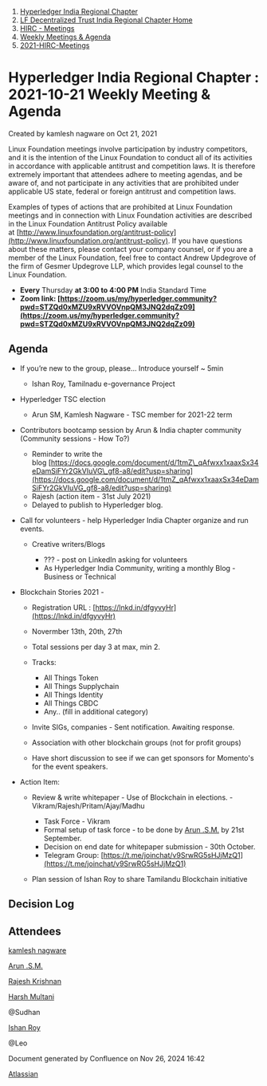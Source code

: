 1. [Hyperledger India Regional Chapter](index.html)
2. [LF Decentralized Trust India Regional Chapter Home](LF-Decentralized-Trust-India-Regional-Chapter-Home_19169282.html)
3. [HIRC - Meetings](HIRC---Meetings_19169350.html)
4. [Weekly Meetings &amp; Agenda](19169352.html)
5. [2021-HIRC-Meetings](2021-HIRC-Meetings_19169457.html)

# Hyperledger India Regional Chapter : 2021-10-21 Weekly Meeting &amp; Agenda

Created by kamlesh nagware on Oct 21, 2021

Linux Foundation meetings involve participation by industry competitors, and it is the intention of the Linux Foundation to conduct all of its activities in accordance with applicable antitrust and competition laws. It is therefore extremely important that attendees adhere to meeting agendas, and be aware of, and not participate in any activities that are prohibited under applicable US state, federal or foreign antitrust and competition laws.

Examples of types of actions that are prohibited at Linux Foundation meetings and in connection with Linux Foundation activities are described in the Linux Foundation Antitrust Policy available at [http://www.linuxfoundation.org/antitrust-policy](http://www.linuxfoundation.org/antitrust-policy). If you have questions about these matters, please contact your company counsel, or if you are a member of the Linux Foundation, feel free to contact Andrew Updegrove of the firm of Gesmer Updegrove LLP, which provides legal counsel to the Linux Foundation.

- **Every** Thursday **at 3:00 to 4:00 PM** India Standard Time
- **Zoom link: [https://zoom.us/my/hyperledger.community?pwd=STZQd0xMZU9xRVVOVnpQM3JNQ2dqZz09](https://zoom.us/my/hyperledger.community?pwd=STZQd0xMZU9xRVVOVnpQM3JNQ2dqZz09)**

## Agenda

- If you’re new to the group, please… Introduce yourself ~ 5min
  
  - Ishan Roy, Tamilnadu e-governance Project
- Hyperledger TSC election
  
  - Arun SM, Kamlesh Nagware - TSC member for 2021-22 term
- Contributors bootcamp session by Arun &amp; India chapter community (Community sessions - How To?)
  
  - Reminder to write the blog [https://docs.google.com/document/d/1tmZ\_qAfwxx1xaaxSx34eDamSiFYr2GkVIuVG\_gf8-a8/edit?usp=sharing](https://docs.google.com/document/d/1tmZ_qAfwxx1xaaxSx34eDamSiFYr2GkVIuVG_gf8-a8/edit?usp=sharing)
  - Rajesh (action item - 31st July 2021)
  - Delayed to publish to Hyperledger blog.
- Call for volunteers - help Hyperledger India Chapter organize and run events.
  
  - Creative writers/Blogs
    
    - ??? - post on LinkedIn asking for volunteers
    - As Hyperledger India Community, writing a monthly Blog - Business or Technical
- Blockchain Stories 2021 - 
  
  - Registration URL : [https://lnkd.in/dfgyvyHr](https://lnkd.in/dfgyvyHr)
  - Novermber 13th, 20th, 27th
  - Total sessions per day 3 at max, min 2.
  - Tracks:
    
    - All Things Token
    - All Things Supplychain
    - All Things Identity
    - All Things CBDC
    - Any.. (fill in additional category)
  - Invite SIGs, companies - Sent notification. Awaiting response.
  - Association with other blockchain groups (not for profit groups)
  - Have short discussion to see if we can get sponsors for Momento's for the event speakers.
- Action Item:
  
  - Review &amp; write whitepaper - Use of Blockchain in elections. - Vikram/Rajesh/Pritam/Ajay/Madhu
    
    - Task Force - Vikram
    - Formal setup of task force - to be done by [Arun .S.M.](https://lf-hyperledger.atlassian.net/wiki/people/621a0e5097d313006ba7386a?ref=confluence) by 21st September.
    - Decision on end date for whitepaper submission - 30th October.
    - Telegram Group: [https://t.me/joinchat/v9SrwRG5sHJjMzQ1](https://t.me/joinchat/v9SrwRG5sHJjMzQ1)
  - Plan session of Ishan Roy to share Tamilandu Blockchain initiative

## Decision Log

## Attendees

[kamlesh nagware](https://lf-hyperledger.atlassian.net/wiki/people/557058:8e1fc425-f938-4b39-ad13-9cd8b0ddde52?ref=confluence)

[Arun .S.M.](https://lf-hyperledger.atlassian.net/wiki/people/621a0e5097d313006ba7386a?ref=confluence)

[Rajesh Krishnan](https://lf-hyperledger.atlassian.net/wiki/people/712020:edfbbf83-28be-4c2e-8863-7b0570fb781e?ref=confluence)

[Harsh Multani](https://lf-hyperledger.atlassian.net/wiki/people/712020:dc87604d-17c8-4baa-aece-b04d80c37a2a?ref=confluence)

@Sudhan

[Ishan Roy](https://lf-hyperledger.atlassian.net/wiki/people/62aff7f6673f2103622c84df?ref=confluence)

@Leo 

Document generated by Confluence on Nov 26, 2024 16:42

[Atlassian](http://www.atlassian.com/)
